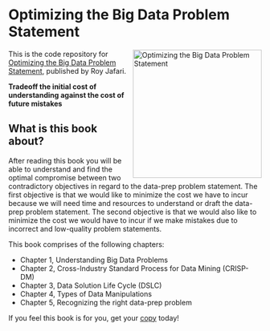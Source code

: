 # Optimizing the Big Data Problem Statement

<a href="https://www.amazon.com/dp/B0BXFYZKWR"><img src="https://m.media-amazon.com/images/I/41qSHP4RLoL._SY346_.jpg" alt="Optimizing the Big Data Problem Statement" height="256px" align="right"></a>

This is the code repository for [Optimizing the Big Data Problem Statement](https://www.packtpub.com/product/hands-on-data-preprocessing-in-python/9781801072137), published by Roy Jafari. 

**Tradeoff the initial cost of understanding against the cost of future mistakes**

## What is this book about?
After reading this book you will be able to understand and find the optimal compromise between two contradictory objectives in regard to the data-prep problem statement.
The first objective is that we would like to minimize the cost we have to incur because we will need time and resources to understand or draft the data-prep problem statement. The second objective is that we would also like to minimize the cost we would have to incur if we make mistakes due to incorrect and low-quality problem statements.

This book comprises of the following chapters:
* Chapter 1, Understanding Big Data Problems
* Chapter 2, Cross-Industry Standard Process for Data Mining (CRISP-DM)
* Chapter 3, Data Solution Life Cycle (DSLC)
* Chapter 4, Types of Data Manipulations
* Chapter 5, Recognizing the right data-prep problem

If you feel this book is for you, get your [copy](https://www.amazon.com/dp/B0BXFYZKWR) today!
